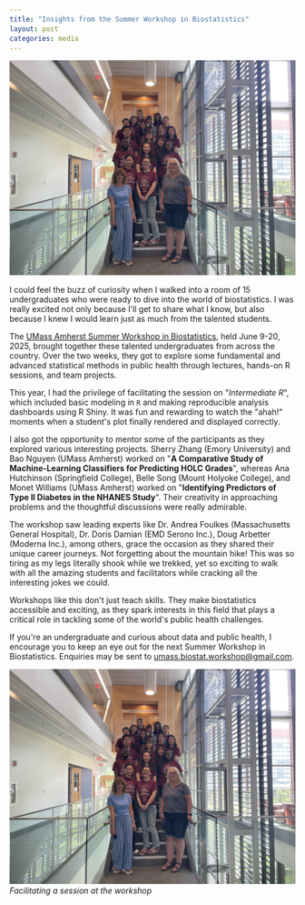 ```yaml
---
title: "Insights from the Summer Workshop in Biostatistics"
layout: post
categories: media
---
```



![grp](/assets/images/swib/swib2025_grp.jpg)


I could feel the buzz of curiosity when I walked into a room of 15 undergraduates who were ready to dive into the world of biostatistics. I was really excited not only because I'll get to share what I know, but also because I knew I would learn just as much from the talented students.

The [UMass Amherst Summer Workshop in Biostatistics][swib-page], held June 9-20, 2025, brought together these talented undergraduates from across the country. Over the two weeks, they got to explore some fundamental and advanced statistical methods in public health through lectures, hands-on R sessions, and team projects.

This year, I had the privilege of facilitating the session on "*Intermediate R*", which included basic modeling in `R` and making reproducible analysis dashboards using R Shiny. It was fun and rewarding to watch the "ahah!" moments when a student's plot finally rendered and displayed correctly.

I also got the opportunity to mentor some of the participants as they explored various interesting projects. Sherry Zhang (Emory University) and Bao Nguyen (UMass Amherst) worked on "**A Comparative Study of Machine-Learning Classifiers for Predicting HOLC Grades**", whereas Ana Hutchinson (Springfield College), Belle Song (Mount Holyoke College), and Monet Williams (UMass Amherst) worked on "**Identifying Predictors of Type II Diabetes in the NHANES Study**". Their creativity in approaching problems and the thoughtful discussions were really admirable.

The workshop saw leading experts like Dr. Andrea Foulkes (Massachusetts General Hospital), Dr. Doris Damian (EMD Serono Inc.), Doug Arbetter (Moderna Inc.), among others, grace the occasion as they shared their unique career journeys. Not forgetting about the mountain hike! This was so tiring as my legs literally shook while we trekked, yet so exciting to walk with all the amazing students and facilitators while cracking all the interesting jokes we could.

Workshops like this don't just teach skills. They make biostatistics accessible and exciting, as they spark interests in this field that plays a critical role in tackling some of the world's public health challenges.

If you're an undergraduate and curious about data and public health, I encourage you to keep an eye out for the next Summer Workshop in Biostatistics. Enquiries may be sent to [umass.biostat.workshop@gmail.com](mailto:umass.biostat.workshop@gmail.com).



![grp](/assets/images/swib/swib2025_grp.jpg)
*Facilitating a session at the workshop*



[swib-page]: https://www.umass.edu/public-health-sciences/academics/biostatistics/summer-workshop-biostatistics
